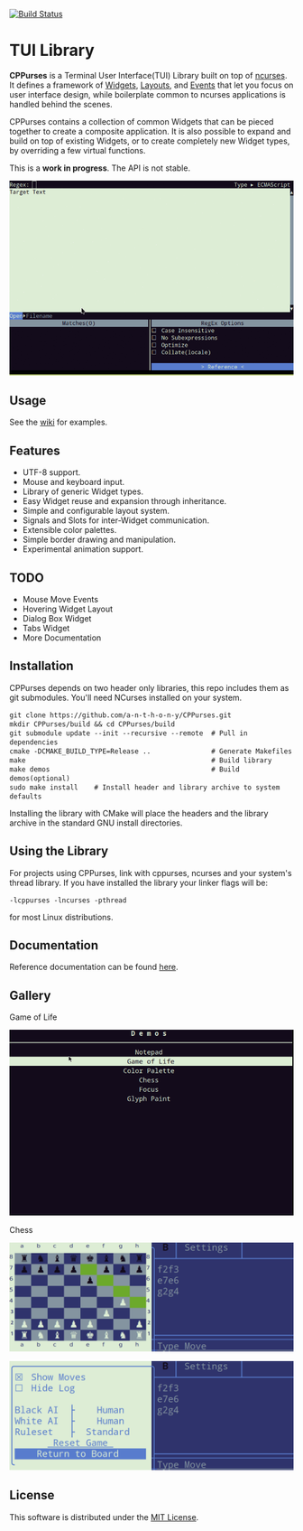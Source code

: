 [![Build Status](https://travis-ci.org/a-n-t-h-o-n-y/CPPurses.svg?branch=master)](https://travis-ci.org/a-n-t-h-o-n-y/CPPurses)

# TUI Library
__CPPurses__ is a Terminal User Interface(TUI) Library built on top of
[ncurses](https://www.gnu.org/software/ncurses/). It defines a framework of
[Widgets](https://github.com/a-n-t-h-o-n-y/CPPurses/wiki/Widgets),
[Layouts](https://github.com/a-n-t-h-o-n-y/CPPurses/wiki/Layouts), and
[Events](https://github.com/a-n-t-h-o-n-y/CPPurses/wiki/Events) that let you focus on
user interface design, while boilerplate common to ncurses applications is
handled behind the scenes.

CPPurses contains a collection of common Widgets that can be pieced together to
create a composite application. It is also possible to expand and build on top
of existing Widgets, or to create completely new Widget types, by overriding a
few virtual functions.

This is a __work in progress__. The API is not stable.

<p align="center">
  <img src="docs/images/regexplore.gif">
</p>


## Usage
See the [wiki](https://github.com/a-n-t-h-o-n-y/CPPurses/wiki) for examples.

## Features
- UTF-8 support.
- Mouse and keyboard input.
- Library of generic Widget types.
- Easy Widget reuse and expansion through inheritance.
- Simple and configurable layout system.
- Signals and Slots for inter-Widget communication.
- Extensible color palettes.
- Simple border drawing and manipulation.
- Experimental animation support.

## TODO
- Mouse Move Events
- Hovering Widget Layout
- Dialog Box Widget
- Tabs Widget
- More Documentation

## Installation
CPPurses depends on two header only libraries, this repo
includes them as git submodules. You'll need NCurses installed on your system.
```
git clone https://github.com/a-n-t-h-o-n-y/CPPurses.git
mkdir CPPurses/build && cd CPPurses/build
git submodule update --init --recursive --remote  # Pull in dependencies
cmake -DCMAKE_BUILD_TYPE=Release ..               # Generate Makefiles
make                                              # Build library
make demos                                        # Build demos(optional)
sudo make install    # Install header and library archive to system defaults
```
Installing the library with CMake will place the headers and the library
archive in the standard GNU install directories.

## Using the Library
For projects using CPPurses, link with cppurses, ncurses and your system's
thread library. If you have installed the library your linker flags will be:
```
-lcppurses -lncurses -pthread
```
for most Linux distributions.

## Documentation
Reference documentation can be found [here](
https://a-n-t-h-o-n-y.github.io/CPPurses/annotated.html).

## Gallery
Game of Life
<p align="center">
  <img src="docs/images/gol_demo.gif">
</p>

Chess
<p align="center">
  <img src="docs/images/chess_demo_1.png">
</p>
<p align="center">
  <img src="docs/images/chess_demo_2.png">
</p>

## License
This software is distributed under the [MIT License](LICENSE.txt).
